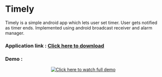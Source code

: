 # Timely
Timely is a simple android app which lets user set timer. User gets notified as timer ends.
Implemented using android broadcast receiver and alarm manager.


### Application link : <a href="https://drive.google.com/file/d/1berdGSCJbNHDf9VSHhmPG4tBGFwGp8jz/view?usp=sharing">**Click here to download**</a>


### Demo : 

<div align="center">
  <a href="https://youtu.be/R4HD9vZfuQE"><img src="https://user-images.githubusercontent.com/79650580/149620547-5c52fe0d-fa6b-4a2c-93e4-c2cc6c89f174.png" alt="Click here to watch full demo"></a>
</div>

